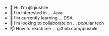 - 👋 Hi, I’m @qiushile
- 👀 I’m interested in ... Java
- 🌱 I’m currently learning ... DSA
- 💞️ I’m looking to collaborate on ... popular tech
- 📫 How to reach me ... github.com/qiushile

<!---
qiushile/qiushile is a ✨ special ✨ repository because its `README.md` (this file) appears on your GitHub profile.
You can click the Preview link to take a look at your changes.
--->
